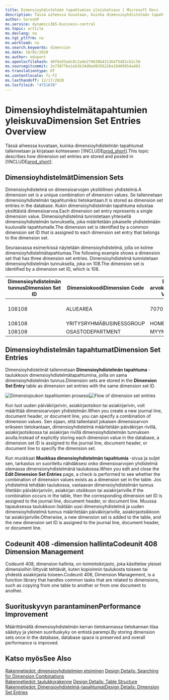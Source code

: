 ```yaml
---
title: Dimensioyhdistelmän tapahtumien yleiskatsaus | Microsoft Docs
description: Tässä aiheessa kuvataan, kuinka dimensioyhdistelmän tapahtumat tallennetaan ja kirjataan Dynamics 365:ssä.
author: SorenGP
ms.service: dynamics365-business-central
ms.topic: article
ms.devlang: na
ms.tgt_pltfrm: na
ms.workload: na
ms.search.keywords: dimension
ms.date: 10/01/2020
ms.author: edupont
ms.openlocfilehash: 40f6a55adc0c2ade279638b43136475d81cb2c58
ms.sourcegitcommit: 2e7307fbe1eb3b34d0ad9356226a19409054a402
ms.translationtype: HT
ms.contentlocale: fi-FI
ms.lasthandoff: 12/17/2020
ms.locfileid: "4751678"
---
```

# <a name="dimension-set-entries-overview"></a><span data-ttu-id="880ef-103">Dimensioyhdistelmätapahtumien yleiskuva</span><span class="sxs-lookup"><span data-stu-id="880ef-103">Dimension Set Entries Overview</span></span>
<span data-ttu-id="880ef-104">Tässä aiheessa kuvataan, kuinka dimensioyhdistelmän tapahtumat tallennetaan ja kirjataan kohteeseen [!INCLUDE[prod_short](includes/prod_short.md)].</span><span class="sxs-lookup"><span data-stu-id="880ef-104">This topic describes how dimension set entries are stored and posted in [!INCLUDE[prod_short](includes/prod_short.md)].</span></span>  

## <a name="dimension-sets"></a><span data-ttu-id="880ef-105">Dimensioyhdistelmät</span><span class="sxs-lookup"><span data-stu-id="880ef-105">Dimension Sets</span></span>  
<span data-ttu-id="880ef-106">Dimensioyhdistelmä on dimensioarvojen yksilöllinen yhdistelmä.</span><span class="sxs-lookup"><span data-stu-id="880ef-106">A dimension set is a unique combination of dimension values.</span></span> <span data-ttu-id="880ef-107">Se tallennetaan dimensioyhdistelmän tapahtumiksi tietokantaan.</span><span class="sxs-lookup"><span data-stu-id="880ef-107">It is stored as dimension set entries in the database.</span></span> <span data-ttu-id="880ef-108">Kukin dimensioyhdistelmän tapahtuma edustaa yksittäistä dimensioarvoa.</span><span class="sxs-lookup"><span data-stu-id="880ef-108">Each dimension set entry represents a single dimension value.</span></span> <span data-ttu-id="880ef-109">Dimensioyhdistelmä tunnistetaan yhteisellä dimensioyhdistelmän tunnuksella, joka määritetään jokaiselle yhdistelmään kuuluvalle tapahtumalle.</span><span class="sxs-lookup"><span data-stu-id="880ef-109">The dimension set is identified by a common dimension set ID that is assigned to each dimension set entry that belongs to the dimension set.</span></span>  

<span data-ttu-id="880ef-110">Seuraavassa esimerkissä näytetään dimensioyhdistelmä, jolla on kolme dimensioyhdistelmätapahtumaa.</span><span class="sxs-lookup"><span data-stu-id="880ef-110">The following example shows a dimension set that has three dimension set entries.</span></span> <span data-ttu-id="880ef-111">Dimensioyhdistelmä tunnistetaan dimensioyhdistelmän tunnuksella, joka on 108.</span><span class="sxs-lookup"><span data-stu-id="880ef-111">The dimension set is identified by a dimension set ID, which is 108.</span></span>  

|<span data-ttu-id="880ef-112">Dimensioyhdistelmän tunnus</span><span class="sxs-lookup"><span data-stu-id="880ef-112">Dimension Set ID</span></span>|<span data-ttu-id="880ef-113">Dimensiokoodi</span><span class="sxs-lookup"><span data-stu-id="880ef-113">Dimension Code</span></span>|<span data-ttu-id="880ef-114">Dimension arvokoodi</span><span class="sxs-lookup"><span data-stu-id="880ef-114">Dimension Value Code</span></span>|<span data-ttu-id="880ef-115">Dimensioarvon nimi</span><span class="sxs-lookup"><span data-stu-id="880ef-115">Dimension Value Name</span></span>|  
|----------------------|--------------------|--------------------------|--------------------------|  
|<span data-ttu-id="880ef-116">108</span><span class="sxs-lookup"><span data-stu-id="880ef-116">108</span></span>|<span data-ttu-id="880ef-117">ALUE</span><span class="sxs-lookup"><span data-stu-id="880ef-117">AREA</span></span>|<span data-ttu-id="880ef-118">70</span><span class="sxs-lookup"><span data-stu-id="880ef-118">70</span></span>|<span data-ttu-id="880ef-119">Pohjois-Amerikka</span><span class="sxs-lookup"><span data-stu-id="880ef-119">America North</span></span>|  
|<span data-ttu-id="880ef-120">108</span><span class="sxs-lookup"><span data-stu-id="880ef-120">108</span></span>|<span data-ttu-id="880ef-121">YRITYSRYHMÄ</span><span class="sxs-lookup"><span data-stu-id="880ef-121">BUSINESSGROUP</span></span>|<span data-ttu-id="880ef-122">HOME</span><span class="sxs-lookup"><span data-stu-id="880ef-122">HOME</span></span>|<span data-ttu-id="880ef-123">Kotitalous</span><span class="sxs-lookup"><span data-stu-id="880ef-123">Home</span></span>|  
|<span data-ttu-id="880ef-124">108</span><span class="sxs-lookup"><span data-stu-id="880ef-124">108</span></span>|<span data-ttu-id="880ef-125">OSASTO</span><span class="sxs-lookup"><span data-stu-id="880ef-125">DEPARTMENT</span></span>|<span data-ttu-id="880ef-126">MYYNTI</span><span class="sxs-lookup"><span data-stu-id="880ef-126">SALES</span></span>|<span data-ttu-id="880ef-127">Myynti</span><span class="sxs-lookup"><span data-stu-id="880ef-127">Sales</span></span>|  

## <a name="dimension-set-entries"></a><span data-ttu-id="880ef-128">Dimensioyhdistelmän tapahtumat</span><span class="sxs-lookup"><span data-stu-id="880ef-128">Dimension Set Entries</span></span>  
<span data-ttu-id="880ef-129">Dimensioyhdistelmät tallennetaan **Dimensioyhdistelmän tapahtuma** -taulukkoon dimensioyhdistelmätapahtumina, joilla on sama dimensioyhdistelmän tunnus.</span><span class="sxs-lookup"><span data-stu-id="880ef-129">Dimension sets are stored in the **Dimension Set Entry** table as dimension set entries with the same dimension set ID.</span></span>  

<span data-ttu-id="880ef-130">![Dimensiojoukon tapahtumien prosessi](media/dimensionentrynav7.png "Dimensiojoukon tapahtumien prosessi")</span><span class="sxs-lookup"><span data-stu-id="880ef-130">![Flow of dimension set entries](media/dimensionentrynav7.png "Flow of dimension set entries")</span></span>  

<span data-ttu-id="880ef-131">Kun luot uuden päiväkirjarivin, asiakirjaotsikon tai asiakirjarivin, voit määrittää dimensioarvojen yhdistelmän.</span><span class="sxs-lookup"><span data-stu-id="880ef-131">When you create a new journal line, document header, or document line, you can specify a combination of dimension values.</span></span> <span data-ttu-id="880ef-132">Sen sijaan, että tallentaisit jokaisen dimensioarvon erikseen tietokantaan, dimensioyhdistelmä määritetään päiväkirjan rivillä, asiakirjaotsikossa tai asiakirjan rivillä dimensioyhdistelmän tunnuksen avulla.</span><span class="sxs-lookup"><span data-stu-id="880ef-132">Instead of explicitly storing each dimension value in the database, a dimension set ID is assigned to the journal line, document header, or document line to specify the dimension set.</span></span>  

<span data-ttu-id="880ef-133">Kun muokkaat **Muokkaa dimensioyhdistelmän tapahtumia** -sivua ja suljet sen, tarkastus on suoritettu nähdäksesi onko dimensioarvojen yhdistelmä olemassa dimensionyhdistelmänä taulukossa.</span><span class="sxs-lookup"><span data-stu-id="880ef-133">When you edit and close the **Edit Dimension Set Entries** page, a check is performed to see whether the combination of dimension values exists as a dimension set in the table.</span></span> <span data-ttu-id="880ef-134">Jos yhdistelmä tehdään taulukossa, vastaavan dimensioyhdistelmän tunnus liitetään päiväkirjariviin, asiakirjan otsikkoon tai asiakirjariville.</span><span class="sxs-lookup"><span data-stu-id="880ef-134">If the combination occurs in the table, then the corresponding dimension set ID is assigned to the journal line, document header, or document line.</span></span> <span data-ttu-id="880ef-135">Muussa tapauksessa taulukkoon lisätään uusi dimensioyhdistelmä ja uuden dimensioyhdistelmä tunnus määritetään päiväkirjariville, asiakirjaotsikkoon tai asiakirjariville.</span><span class="sxs-lookup"><span data-stu-id="880ef-135">Otherwise, a new dimension set is added to the table, and the new dimension set ID is assigned to the journal line, document header, or document line.</span></span>

## <a name="codeunit-408-dimension-management"></a><span data-ttu-id="880ef-136">Codeunit 408 -dimension hallinta</span><span class="sxs-lookup"><span data-stu-id="880ef-136">Codeunit 408 Dimension Management</span></span>
<span data-ttu-id="880ef-137">Codeunit 408, dimension hallinta, on toimintokirjasto, joka käsittelee yleiset dimensioihin liittyvät tehtävät, kuten kopioinnin taulukosta toiseen tai yhdestä asiakirjasta toiseen.</span><span class="sxs-lookup"><span data-stu-id="880ef-137">Codeunit 408, Dimension Management, is a function library that handles common tasks that are related to dimensions, such as copying from one table to another or from one document to another.</span></span>

## <a name="performance-improvement"></a><span data-ttu-id="880ef-138">Suorituskyvyn parantaminen</span><span class="sxs-lookup"><span data-stu-id="880ef-138">Performance Improvement</span></span>  
<span data-ttu-id="880ef-139">Määrittämällä dimensioyhdistelmän kerran tietokannassa tietokannan tilaa säästyy ja yleinen suorituskyky on entistä parempi.</span><span class="sxs-lookup"><span data-stu-id="880ef-139">By storing dimension sets once in the database, database space is preserved and overall performance is improved.</span></span>  

## <a name="see-also"></a><span data-ttu-id="880ef-140">Katso myös</span><span class="sxs-lookup"><span data-stu-id="880ef-140">See Also</span></span>  
<span data-ttu-id="880ef-141">[Rakennetiedot: dimensioyhdistelmien etsiminen](design-details-searching-for-dimension-combinations.md) </span><span class="sxs-lookup"><span data-stu-id="880ef-141">[Design Details: Searching for Dimension Combinations](design-details-searching-for-dimension-combinations.md) </span></span>  
<span data-ttu-id="880ef-142">[Rakennetiedot: taulukkorakenne](design-details-table-structure.md) </span><span class="sxs-lookup"><span data-stu-id="880ef-142">[Design Details: Table Structure](design-details-table-structure.md) </span></span>  
[<span data-ttu-id="880ef-143">Rakennetiedot: Dimensioyhdistelmä-tapahtumat</span><span class="sxs-lookup"><span data-stu-id="880ef-143">Design Details: Dimension Set Entries</span></span>](design-details-dimension-set-entries.md)   
